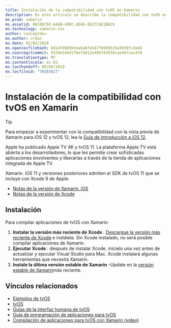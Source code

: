 ```yaml
---
title: Instalación de la compatibilidad con tvOS en Xamarin
description: En este artículo se describe la compatibilidad con tvOS en Xcode 9 y Xamarin. iOS 11, y se proporcionan instrucciones breves sobre cómo configurar para desarrollar aplicaciones de tvOS con Xamarin.
ms.prod: xamarin
ms.assetid: 0819DC93-A46B-49DC-A566-8E27CAE1B829
ms.technology: xamarin-ios
author: conceptdev
ms.author: crdun
ms.date: 02/02/2018
ms.openlocfilehash: b814fdb05b3eaba6feb47f6969519a5b99fcdad4
ms.sourcegitcommit: 933de144d1fbe7d412e49b743839cae4bfcac439
ms.translationtype: MT
ms.contentlocale: es-ES
ms.lasthandoff: 09/04/2019
ms.locfileid: "70283627"
---
```

# <a name="installing-tvos-support-in-xamarin"></a>Instalación de la compatibilidad con tvOS en Xamarin

> [!TIP]
> Para empezar a experimentar con la compatibilidad con la vista previa de Xamarin para iOS 12 y tvOS 12, lea la [Guía de introducción a iOS 12](~/ios/platform/introduction-to-ios12/get-started.md).

Apple ha publicado Apple TV 4K y tvOS 11. La plataforma Apple TV está abierta a los desarrolladores, lo que les permite crear sofisticadas aplicaciones envolventes y liberarlas a través de la tienda de aplicaciones integrada de Apple TV.

Xamarin. iOS 11 y versiones posteriores admiten el SDK de tvOS 11 que se incluye con Xcode 9 de Apple.

- [Notas de la versión de Xamarin. iOS](https://docs.microsoft.com/xamarin/ios/release-notes/)
- [Notas de la versión de Xcode](https://developer.apple.com/library/content/releasenotes/DeveloperTools/RN-Xcode/Chapters/Introduction.html#//apple_ref/doc/uid/TP40001051-CH1-SW876)

## <a name="installation"></a>Instalación

Para compilar aplicaciones de tvOS con Xamarin:

1. **Instalar la versión más reciente de Xcode** : [Descargue la versión más reciente de Xcode](https://developer.apple.com/xcode/download/) e instálela. Sin Xcode instalado, no será posible compilar aplicaciones de Xamarin. 
2. **Ejecutar Xcode** : después de instalar Xcode, inícielo una vez antes de actualizar y ejecutar Visual Studio para Mac. Xcode instalará algunas herramientas que necesita Xamarin.
3. **Instale la última versión estable de Xamarin** -Update en la [versión estable de Xamarin](https://github.com/xamarin/recipes/tree/master/Recipes/cross-platform/ide/change_updates_channel)más reciente.

## <a name="related-links"></a>Vínculos relacionados

- [Ejemplos de tvOS](https://docs.microsoft.com/samples/browse/?products=xamarin&term=Xamarin.iOS+tvOS)
- [tvOS](https://developer.apple.com/tvos/)
- [Guías de la interfaz humana de tvOS](https://developer.apple.com/tvos/human-interface-guidelines/)
- [Guía de programación de aplicaciones para tvOS](https://developer.apple.com/library/prerelease/tvos/documentation/General/Conceptual/AppleTV_PG/)
- [Compilación de aplicaciones para tvOS con Xamarin (vídeo)](https://university.xamarin.com/lightninglectures/tvos-with-xamarin)
